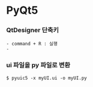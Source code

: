 # PyQt5

### QtDesigner 단축키

    - command + R : 실행
    -

### ui 파일을 py 파일로 변환

```
$ pyuic5 -x myUI.ui -o myUI.py
```
